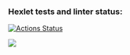 ### Hexlet tests and linter status:
[![Actions Status](https://github.com/fractuskst/frontend-project-44/actions/workflows/hexlet-check.yml/badge.svg)](https://github.com/fractuskst/frontend-project-44/actions)

<a href="https://codeclimate.com/github/fractuskst/frontend-project-44/maintainability"><img src="https://api.codeclimate.com/v1/badges/344d98c70c1ae8ec2367/maintainability" /></a>
